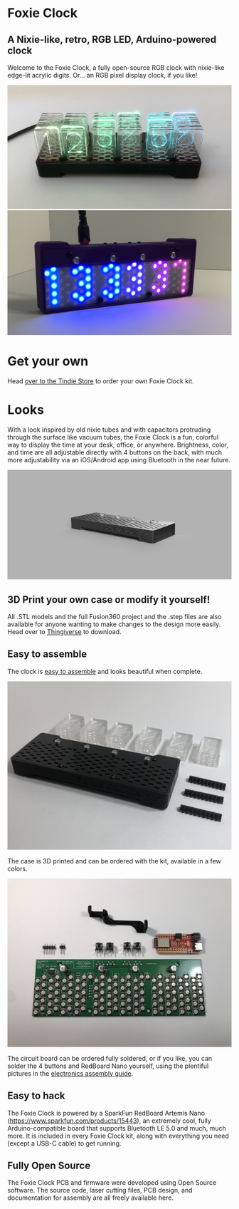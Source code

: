 # Foxie Clock
## A Nixie-like, retro, RGB LED, Arduino-powered clock

Welcome to the Foxie Clock, a fully open-source RGB clock with nixie-like edge-lit acrylic digits. Or... an RGB pixel display clock, if you like!

![Foxie Clock Image](images/clock.jpg)
![Foxie Clock Pixel Display](images/pixel_display.jpg)



# Get your own
Head [over to the Tindie Store](https://www.tindie.com/products/afoxinsocks/foxie-clock/) to order your own Foxie Clock kit.

# Looks
With a look inspired by old nixie tubes and with capacitors protruding through the surface like vacuum tubes, the Foxie Clock is a fun, colorful way to display the time at your desk, office, or anywhere. Brightness, color, and time are all adjustable directly with 4 buttons on the back, with much more adjustability via an iOS/Android app using Bluetooth in the near future.

![Foxie Clock Case Render Image2](images/case_render2.png)


## 3D Print your own case or modify it yourself!
All .STL models and the full Fusion360 project and the .step files are also available for anyone wanting to make changes to the design more easily. Head over to [Thingiverse](https://www.thingiverse.com/thing:4114349) to download.

## Easy to assemble
The clock is [easy to assemble](ASSEMBLY.md) and looks beautiful when complete.

![Foxie Clock Case Assembled](images/digits_step3.jpg)

The case is 3D printed and can be ordered with the kit, available in a few colors.

![Foxie Clock Case Assembly](images/assembly_step0.jpg)

The circuit board can be ordered fully soldered, or if you like, you can solder the 4 buttons and RedBoard Nano yourself, using the plentiful pictures in the [electronics assembly guide](ELECTRONICS.md).

## Easy to hack
The Foxie Clock is powered by a SparkFun RedBoard Artemis Nano (https://www.sparkfun.com/products/15443), an extremely cool, fully Arduino-compatible board that supports Bluetooth LE 5.0 and much, much more. It is included in every Foxie Clock kit, along with everything you need (except a USB-C cable) to get running.

## Fully Open Source
The Foxie Clock PCB and firmware were developed using Open Source software. The source code, laser cutting files, PCB design, and documentation for assembly are all freely available here.
